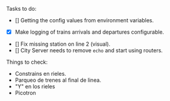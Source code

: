 Tasks to do:

- [] Getting the config values from environment variables.
- [x] Make logging of trains arrivals and departures configurable.
- [] Fix missing station on line 2 (visual).
- [] City Server needs to remove `echo` and start using routers.

Things to check:

- Constrains en rieles.
- Parqueo de trenes al final de linea.
- "Y" en los rieles
- Picotron
